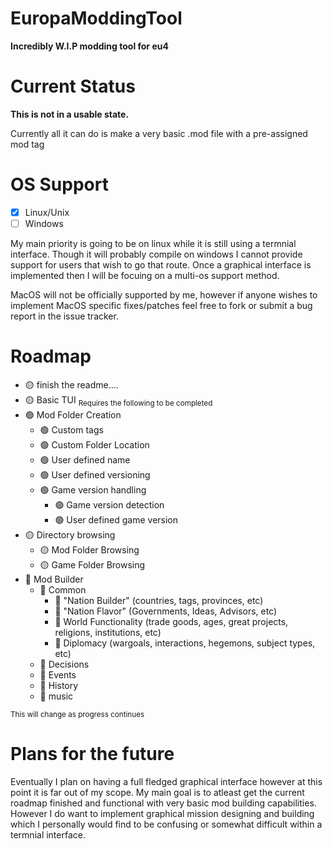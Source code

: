 # EuropaModdingTool
**Incredibly W.I.P modding tool for eu4**
# Current Status
**This is not in a usable state.**

Currently all it can do is make a very basic .mod file with a pre-assigned mod tag

# OS Support
- [x] Linux/Unix
- [ ] Windows

My main priority is going to be on linux while it is still using a termnial interface. Though it will probably compile on windows I cannot provide support for users that wish to go that route. Once a graphical interface is implemented then I will be focuing on a multi-os support method.

MacOS will not be officially supported by me, however if anyone wishes to implement MacOS specific fixes/patches feel free to fork or submit a bug report in the issue tracker.

# Roadmap

- :yellow_circle: finish the readme....
- :yellow_circle: Basic TUI
  <sub>Requires the following to be completed</sub>
- :green_circle: Mod Folder Creation
  - :green_circle: Custom tags
  - :green_circle: Custom Folder Location
  - :green_circle: User defined name
  - :green_circle: User defined versioning
  - :green_circle: Game version handling
    - :green_circle: Game version detection
    - :green_circle: User defined game version
- :yellow_circle: Directory browsing
  - :yellow_circle: Mod Folder Browsing
  - :yellow_circle: Game Folder Browsing
- :red_circle: Mod Builder
  - :red_circle: Common
    - :red_circle: "Nation Builder" (countries, tags, provinces, etc)
    - :red_circle: "Nation Flavor" (Governments, Ideas, Advisors, etc)
    - :red_circle: World Functionality (trade goods, ages, great projects, religions, institutions, etc)
    - :red_circle: Diplomacy (wargoals, interactions, hegemons, subject types, etc)
  - :red_circle: Decisions
  - :red_circle: Events
  - :red_circle: History
  - :red_circle: music

<sub>This will change as progress continues</sub>

# Plans for the future

Eventually I plan on having a full fledged graphical interface however at this point it is far out of my scope. My main goal is to atleast get the current roadmap finished and functional with very basic mod building capabilities. However I do want to implement graphical mission designing and building which I personally would find to be confusing or somewhat difficult within a termnial interface.
